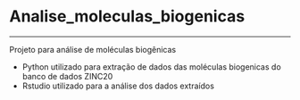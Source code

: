 # Analise_moleculas_biogenicas
---
Projeto para análise de moléculas biogênicas 
- Python utilizado para extração de dados das moléculas biogenicas do banco de dados ZINC20 
- Rstudio utilizado para a análise dos dados extraídos
